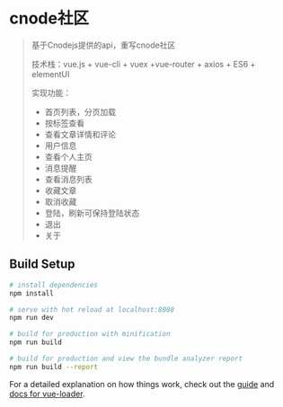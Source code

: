 # cnode社区

> 基于Cnodejs提供的api，重写cnode社区
>
> 技术栈：vue.js + vue-cli + vuex +vue-router + axios + ES6 + elementUI
>
> 实现功能：
>
> - 首页列表，分页加载
> - 按标签查看
> - 查看文章详情和评论
> - 用户信息
> - 查看个人主页
> - 消息提醒
> - 查看消息列表
> - 收藏文章
> - 取消收藏
> - 登陆，刷新可保持登陆状态
> - 退出
> - 关于

## Build Setup

``` bash
# install dependencies
npm install

# serve with hot reload at localhost:8080
npm run dev

# build for production with minification
npm run build

# build for production and view the bundle analyzer report
npm run build --report
```

For a detailed explanation on how things work, check out the [guide](http://vuejs-templates.github.io/webpack/) and [docs for vue-loader](http://vuejs.github.io/vue-loader).
